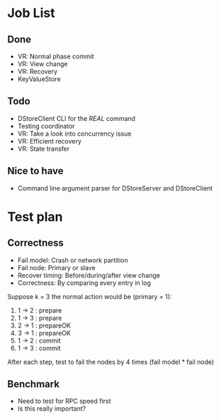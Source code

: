 # Job List
## Done
* VR: Normal phase commit
* VR: View change
* VR: Recovery
* KeyValueStore

## Todo
* DStoreClient CLI for the *REAL* command
* Testing coordinator
* VR: Take a look into concurrency issue
* VR: Efficient recovery
* VR: State transfer

## Nice to have
* Command line argument parser for DStoreServer and DStoreClient

# Test plan
## Correctness
* Fail model: Crash or network partition
* Fail node: Primary or slave
* Recover timing: Before/during/after view change
* Correctness: By comparing every entry in log

Suppose k = 3 the normal action would be (primary = 1):

1. 1 -> 2 : prepare
2. 1 -> 3 : prepare
3. 2 -> 1 : prepareOK
4. 3 -> 1 : prepareOK
5. 1 -> 2 : commit
6. 1 -> 3 : commit

After each step, test to fail the nodes by 4 times (fail model * fail node)

## Benchmark
* Need to test for RPC speed first
* Is this really important?
